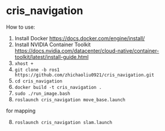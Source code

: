 # cris_navigation #

How to use:

1) Install Docker https://docs.docker.com/engine/install/
2) Install NVIDIA Container Toolkit https://docs.nvidia.com/datacenter/cloud-native/container-toolkit/latest/install-guide.html
3) `xhost + `
4) `git clone -b ros1 https://github.com/zhichaoliu0921/cris_navigation.git`
5) `cd cris_navigation`
6) `docker build -t cris_navigation .`
7)  `sudo ./run_image.bash`
8) `roslaunch cris_navigation move_base.launch`

for mapping

8) `roslaunch cris_navigation slam.launch`
